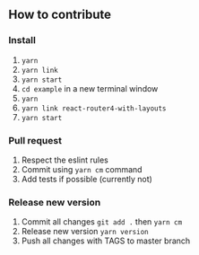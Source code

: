 ## How to contribute

### Install
1. `yarn`
1. `yarn link`
1. `yarn start`
1. `cd example` in a new terminal window
1. `yarn`
1. `yarn link react-router4-with-layouts`
1. `yarn start` 

### Pull request
1. Respect the eslint rules
1. Commit using `yarn cm` command
1. Add tests if possible (currently not)

### Release new version
1. Commit all changes `git add .` then `yarn cm`
1. Release new version `yarn version`
1. Push all changes with TAGS to master branch
